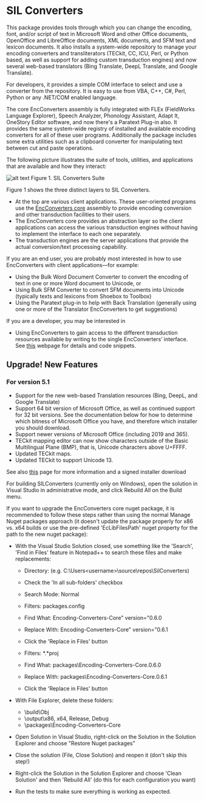 # SIL Converters
This package provides tools through which you can change the encoding, font, and/or script of text in Microsoft Word and other Office documents, OpenOffice and LibreOffice documents, XML documents, and SFM text and lexicon documents. It also installs a system-wide repository to manage your encoding converters and transliterators (TECkit, CC, ICU, Perl, or Python based, as well as support for adding custom transduction engines) and now several web-based translators (Bing Translate, DeepL Translate, and Google Translate).

For developers, it provides a simple COM interface to select and use a converter from the repository. It is easy to use from VBA, C++, C#, Perl, Python or any .NET/COM enabled language.

The core EncConverters assembly is fully integrated with FLEx (FieldWorks Language Explorer), Speech Analyzer, Phonology Assistant, Adapt It, OneStory Editor software, and now there's a Paratext Plug-in also. It provides the same system-wide registry of installed and available encoding converters for all of these user programs. Additionally the package includes some extra utilities such as a clipboard converter for manipulating text between cut and paste operations.

The following picture illustrates the suite of tools, utilities, and applications that are available and how they interact:

![alt text](https://software.sil.org/wp/wp-content/uploads/2021/07/silconvertersFig1.jpg)
Figure 1. SIL Converters Suite

Figure 1 shows the three distinct layers to SIL Converters.

  * At the top are various client applications. These user-oriented programs use the [EncConverters core](https://github.com/silnrsi/encoding-converters-core) assembly to provide encoding conversion and other transduction facilities to their users.
  * The EncConverters core provides an abstraction layer so the client applications can access the various transduction engines without having to implement the interface to each one separately.
  * The transduction engines are the server applications that provide the actual conversion/text processing capability.

If you are an end user, you are probably most interested in how to use EncConverters with client applications—for example:

  * Using the Bulk Word Document Converter to convert the encoding of text in one or more Word document to Unicode, or
  * Using Bulk SFM Converter to convert SFM documents into Unicode (typically texts and lexicons from Shoebox to Toolbox)
  * Using the Paratext plug-in to help with Back Translation (generally using one or more of the Translator EncConverters to get suggestions)

If you are a developer, you may be interested in

  * Using EncConverters to gain access to the different transduction resources available by writing to the single EncConverters’ interface. See [this](https://software.sil.org/silconverters/silconverters-developer/) webpage for details and code snippets.

## Upgrade! New Features
### For version 5.1
  * Support for the new web-based Translation resources (Bing, DeepL, and Google Translate)
  * Support 64 bit version of Microsoft Office, as well as continued support for 32 bit versions. See the documentation below for how to determine which bitness of Microsoft Office you have, and therefore which installer you should download.
  * Support newer versions of Microsoft Office (including 2019 and 365).
  * TECkit mapping editor can now show characters outside of the Basic Multilingual Plane (BMP), that is, Unicode characters above U+FFFF.
  * Updated TECkit maps.
  * Updated TECkit to support Unicode 13.

See also [this](https://software.sil.org/silconverters) page for more information and a signed installer download

For building SILConverters (currently only on Windows), open the solution in Visual Studio in administrative mode, and click Rebuild All on the Build menu. 

If you want to upgrade the EncConverters core nuget package, it is recommended to follow these steps rather than using the normal Manage Nuget packages approach (it doesn't update the package properly for x86 vs. x64 builds or use the pre-defined 'EcLibFilesPath' nuget property for the path to the new nuget package):
  * With the Visual Studio Solution closed, use something like the 'Search', 'Find in Files' feature in Notepad++ to search these files and make replacements:
     * Directory: <location of the solution folder> (e.g. C:\Users\<username>\source\repos\SilConverters\)
	 * Check the 'In all sub-folders' checkbox
	 * Search Mode: Normal

     * Filters: packages.config
	 * Find What: Encoding-Converters-Core" version="0.6.0
	 * Replace With: Encoding-Converters-Core" version="0.6.1
	 * Click the 'Replace in Files' button
	 
     * Filters: *.*proj
	 * Find What: packages\Encoding-Converters-Core.0.6.0
	 * Replace With: packages\Encoding-Converters-Core.0.6.1
	 * Click the 'Replace in Files' button
	 
  * With File Explorer, delete these folders:
     * <solution directory>\build\Obj
	 * <solution directory>\output\x86, x64, Release, Debug
	 * <solution directory>\packages\Encoding-Converters-Core
	 
  * Open Solution in Visual Studio, right-click on the Solution in the Solution Explorer and choose "Restore Nuget packages"
  * Close the solution (File, Close Solution) and reopen it (don't skip this step!)
  * Right-click the Solution in the Solution Explorer and choose 'Clean Solution' and then 'Rebuild All' (do this for each configuration you want)
  * Run the tests to make sure everything is working as expected.
